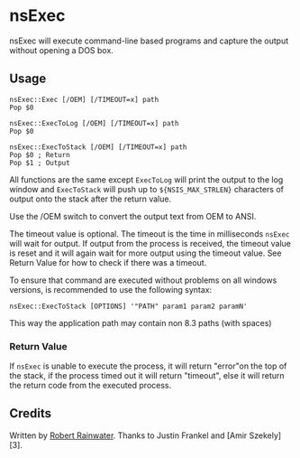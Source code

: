 # nsExec

nsExec will execute command-line based programs and capture the output
without opening a DOS box.

## Usage

    nsExec::Exec [/OEM] [/TIMEOUT=x] path
    Pop $0

    nsExec::ExecToLog [/OEM] [/TIMEOUT=x] path
    Pop $0

    nsExec::ExecToStack [/OEM] [/TIMEOUT=x] path
    Pop $0 ; Return
    Pop $1 ; Output

All functions are the same except `ExecToLog` will print the output to the log window and `ExecToStack` will push up to `${NSIS_MAX_STRLEN}` characters of output onto the stack after the return value.

Use the /OEM switch to convert the output text from OEM to ANSI.

The timeout value is optional.  The timeout is the time in milliseconds `nsExec` will wait for output.  If output from the process is received, the timeout value is reset and it will again wait for more output using the timeout value.  See Return Value for how to check if there was a timeout.

To ensure that command are executed without problems on all windows versions, is recommended to use the following syntax:

    nsExec::ExecToStack [OPTIONS] '"PATH" param1 param2 paramN'

This way the application path may contain non 8.3 paths (with spaces)

### Return Value

If `nsExec` is unable to execute the process, it will return "error"on the top of the stack, if the process timed out it will return "timeout", else it will return the return code from the executed process.

## Credits

Written by [Robert Rainwater][2]. Thanks to Justin Frankel and [Amir Szekely][3].

[1]: http://nsis.sourceforge.net/User:Rainwater
[2]: http://nsis.sourceforge.net/User:Kichik
